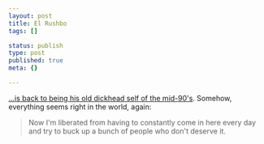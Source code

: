 ```yaml
--- 
layout: post
title: El Rushbo
tags: []

status: publish
type: post
published: true
meta: {}

---
```

<a href="http://www.rushlimbaugh.com/home/daily/site_110806/content/rush_on_a_roll.guest.html">...is back to being his old dickhead self of the mid-90's</a>. Somehow, everything seems right in the world, again:
  <blockquote>Now I'm liberated from having to constantly come in here every day and try to buck up a bunch of people who don't deserve it.</blockquote>
